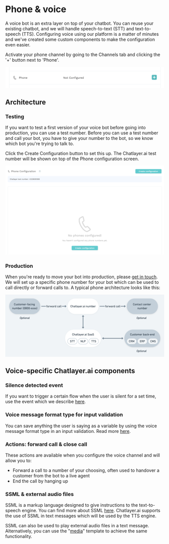 # Phone & voice

A voice bot is an extra layer on top of your chatbot. You can reuse your existing chatbot, and we will handle speech-to-text \(STT\) and text-to-speech \(TTS\). Configuring voice using our platform is a matter of minutes and we've created some custom components to make the configuration even easier.

Activate your phone channel by going to the Channels tab and clicking the '+' button next to 'Phone'.

![](../.gitbook/assets/image%20%28179%29.png)

## Architecture

### Testing

If you want to test a first version of your voice bot before going into production, you can use a test number. Before you can use a test number and call your bot, you have to give your number to the bot, so we know which bot you're trying to talk to.

Click the Create Configuration button to set this up. The Chatlayer.ai test number will be shown on top of the Phone configuration screen.

![](../.gitbook/assets/image%20%2860%29.png)

### Production

When you're ready to move your bot into production, please [get in touch](../support/get-in-touch.md). We will set up a specific phone number for your bot which can be used to call directly or forward calls to. A typical phone architecture looks like this:

![](../.gitbook/assets/nlp-high-level-architecture-2x-1.png)

## Voice-specific Chatlayer.ai components

### Silence detected event

If you want to trigger a certain flow when the user is silent for a set time, use the event which we describe [here](../bot-answers/events.md#silence-detected-event).

### Voice message format type for input validation

You can save anything the user is saying as a variable by using the voice message format type in an input validation. Read more [here](../bot-answers/dialog-state/user-input-bot-dialog.md#voice-message).

### Actions: forward call & close call

These actions are available when you configure the voice channel and will allow you to:

* Forward a call to a number of your choosing, often used to handover a customer from the bot to a live agent
* End the call by hanging up

### SSML & external audio files

SSML is a markup language designed to give instructions to the text-to-speech engine. You can find more about SSML [here](https://cloud.google.com/text-to-speech/docs/ssml). Chatlayer.ai supports the use of SSML in text messages which will be used by the TTS engine.

SSML can also be used to play external audio files in a text message. Alternatively, you can use the "[media](../bot-answers/dialog-state/message-components.md#audio)" template to achieve the same functionality.




